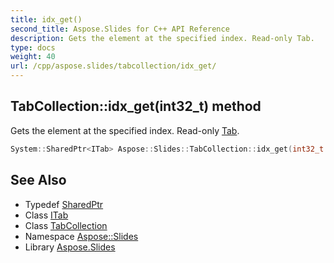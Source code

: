 ```yaml
---
title: idx_get()
second_title: Aspose.Slides for C++ API Reference
description: Gets the element at the specified index. Read-only Tab.
type: docs
weight: 40
url: /cpp/aspose.slides/tabcollection/idx_get/
---
```

## TabCollection::idx_get(int32_t) method


Gets the element at the specified index. Read-only [Tab](../../tab/).

```cpp
System::SharedPtr<ITab> Aspose::Slides::TabCollection::idx_get(int32_t index) override
```

## See Also

* Typedef [SharedPtr](../../system/sharedptr/)
* Class [ITab](../itab/)
* Class [TabCollection](./)
* Namespace [Aspose::Slides](../)
* Library [Aspose.Slides](../../)